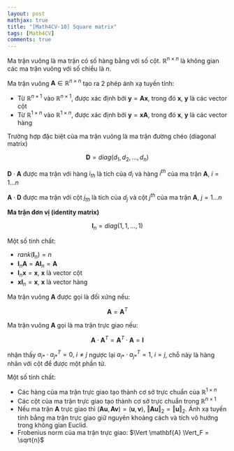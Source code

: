```yaml
---
layout: post
mathjax: true
title: "[Math4CV-10] Square matrix"
tags: [Math4CV]
comments: true
---
```


Ma trận vuông là ma trận có số hàng bằng với số cột. $\mathbb{R}^{n \times n}$ là không gian các ma trận vuông với số chiều là $n$.

Ma trận vuông $\mathbf{A} \in \mathbb{R}^{n \times n}$ tạo ra 2 phép ánh xạ tuyến tính:
- Từ $\mathbb{R}^{n \times 1}$ vào $\mathbb{R}^{n \times 1}$, được xác định bởi $\mathbf{y} = \mathbf{A} \mathbf{x}$, trong đó $\mathbf{x}$, $\mathbf{y}$ là các vector cột
- Từ $\mathbb{R}^{1 \times n}$ vào $\mathbb{R}^{1 \times n}$, được xác định bởi $\mathbf{y} =  \mathbf{x} \mathbf{A}$, trong đó $\mathbf{x}$, $\mathbf{y}$ là các vector hàng

Trường hợp đặc biệt của ma trận vuông là ma trận đường chéo (diagonal matrix) 

$$\mathbf{D} = diag(d_1, d_2, \dots, d_n)$$

$\mathbf{D} \cdot \mathbf{A}$ được ma trận với hàng $i_{th}$ là tích của $d_i$ và hàng $i^{th}$ của ma trận $\mathbf{A}$, $i=1 \dots n$

$\mathbf{A} \cdot \mathbf{D}$ được ma trận với cột $j_{th}$ là tích của $d_j$ và cột $j^{th}$ của ma trận $\mathbf{A}$, $j=1 \dots n$

**Ma trận đơn vị (identity matrix)**

$$\mathbf{I}_n = diag(1, 1, \dots, 1)$$

Một số tính chất:
- $rank(\mathbf{I}_n) = n$
- $\mathbf{I}_n  \mathbf{A} = \mathbf{A} \mathbf{I}_n = \mathbf{A}$
- $\mathbf{I}_n  \mathbf{x} = \mathbf{x}$, $\mathbf{x}$ là vector cột
- $\mathbf{x} \mathbf{I}_n = \mathbf{x}$, $\mathbf{x}$ là vector hàng

Ma trận vuông $\mathbf{A}$ được gọi là đối xứng nếu:

$$\mathbf{A} = \mathbf{A}^T$$

Ma trận vuông $\mathbf{A}$ gọi là ma trận trực giao nếu:

$$\mathbf{A} \cdot \mathbf{A}^T = \mathbf{A}^T \cdot \mathbf{A} = \mathbf{I}$$

nhận thấy $a_{i * } \cdot a_{j * }^T = 0, ~ i \neq j$ ngược lại $a_{i * } \cdot a_{j * }^T = 1, ~ i = j$, chỗ này là hàng nhân với cột để được một phần tử.

Một số tính chất:
- Các hàng của ma trận trực giao tạo thành cơ sở trực chuẩn của $\mathbb{R}^{1 \times n}$
- Các cột của ma trận trực giao tạo thành cơ sở trực chuẩn trong $\mathbb{R}^{n \times 1}$
- Nếu ma trận $\mathbf{A}$ trực giao thì $(\mathbf{A} \mathbf{u}, \mathbf{A} \mathbf{v}) = (\mathbf{u}, \mathbf{v})$, $\Vert \mathbf{A} \mathbf{u} \Vert_2 = \Vert \mathbf{u} \Vert_2$. Ánh xạ tuyến tính bằng ma trận trực giao giữ nguyên khoảng cách và tích vô hướng trong không gian Euclid.
- Frobenius norm của ma trận trực giao: $\Vert \mathbf{A} \Vert_F = \sqrt{n}$






